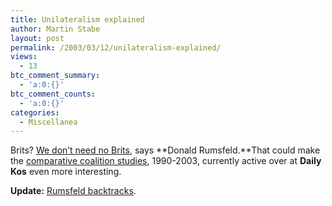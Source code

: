 ```yaml
---
title: Unilateralism explained
author: Martin Stabe
layout: post
permalink: /2003/03/12/unilateralism-explained/
views:
  - 13
btc_comment_summary:
  - 'a:0:{}'
btc_comment_counts:
  - 'a:0:{}'
categories:
  - Miscellanea
---
```

Brits? [We don&#8217;t need no Brits][1], says **Donald Rumsfeld.**That could make the [comparative coalition studies][2], 1990-2003, currently active over at **Daily Kos** even more interesting.

**Update:** [Rumsfeld backtracks][3].

 [1]: http://news.bbc.co.uk/1/hi/uk_politics/2838593.stm
 [2]: http://www.dailykos.com/archives/001962.html#001962
 [3]: http://reuters.com/newsArticle.jhtml?type=politicsNews&storyID=2364251